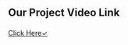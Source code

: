 ## <p align="centre">Our Project Video Link</p>



<a href="https://youtu.be/-2bd64U4gvc"> Click Here✓</a>

